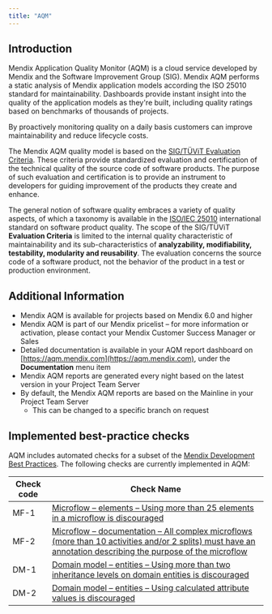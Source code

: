 ```yaml
---
title: "AQM"
---
```


## Introduction

Mendix Application Quality Monitor (AQM) is a cloud service developed by Mendix and the Software Improvement Group (SIG). 
Mendix AQM performs a static analysis of Mendix application models according the ISO 25010 standard for maintainability. 
Dashboards provide instant insight into the quality of the application models as they're built, including quality ratings based on benchmarks of thousands of projects. 

By proactively monitoring quality on a daily basis customers can improve maintainability and reduce lifecycle costs.

The Mendix AQM quality model is based on the [SIG/TÜViT Evaluation Criteria](https://www.sig.eu/files/en/018_SIG-TUViT_Evaluation_Criteria_Trusted_Product_Maintainability.pdf). These criteria provide standardized evaluation and certification of the technical quality of the source code of software products. The purpose of such evaluation and certification is to provide an instrument to developers for guiding improvement of the products they create and enhance.

The general notion of software quality embraces a variety of quality aspects, of which a taxonomy is available in the [ISO/IEC 25010](http://iso25000.com/index.php/en/iso-25000-standards/iso-25010) international standard on software product quality. The scope of the SIG/TÜViT **Evaluation Criteria** is limited to the internal quality characteristic of maintainability and its sub-characteristics of **analyzability, modifiability, testability, modularity and reusability**. The evaluation concerns the source code of a software product, not the behavior of the product in a test or production environment.

## Additional Information

* Mendix AQM is available for projects based on Mendix 6.0 and higher
* Mendix AQM is part of our Mendix pricelist – for more information or activation, please contact your Mendix Customer Success Manager or Sales
* Detailed documentation is available in your AQM report dashboard on [https://aqm.mendix.com](https://aqm.mendix.com), under the **Documentation** menu item
* Mendix AQM reports are generated every night based on the latest version in your Project Team Server
* By default, the Mendix AQM reports are based on the Mainline in your Project Team Server
  * This can be changed to a specific branch on request
  
## Implemented best-practice checks

AQM includes automated checks for a subset of the [Mendix Development Best Practices](/howtogeneral/bestpractices/dev-best-practices). The following checks are currently implemented in AQM:

|Check code|Check Name|
|----------|----------|
|MF-1|[Microflow – elements – Using more than 25 elements in a microflow is discouraged](/howtogeneral/bestpractices/dev-best-practicesd#421-size)|
|MF-2|[Microflow – documentation – All complex microflows (more than 10 activities and/or 2 splits) must have an annotation describing the purpose of the microflow](/howtogeneral/bestpractices/dev-best-practices#422-documentation-and-annotations)|
|DM-1|[Domain model – entities – Using more than two inheritance levels on domain entities is discouraged](/howtogeneral/bestpractices/dev-best-practices#412-inheritance)|
|DM-2|[Domain model – entities – Using calculated attribute values is discouraged](/howtogeneral/bestpractices/dev-best-practices#411-attributes)|
